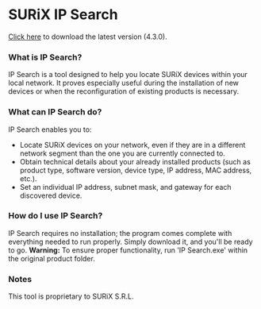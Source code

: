 # SURiX IP Search
[Click here](https://github.com/surixArg/ipsearch/releases/download/v4.3.0/IPSearch4.3.0_Win_x86.zip) to download the latest version (4.3.0).

### What is IP Search?
IP Search is a tool designed to help you locate SURiX devices within your local network. It proves especially useful during the installation of new devices or when the reconfiguration of existing products is necessary.

### What can IP Search do?
IP Search enables you to:
* Locate SURiX devices on your network, even if they are in a different network segment than the one you are currently connected to.
* Obtain technical details about your already installed products (such as product type, software version, device type, IP address, MAC address, etc.).
* Set an individual IP address, subnet mask, and gateway for each discovered device.

### How do I use IP Search?
IP Search requires no installation; the program comes complete with everything needed to run properly. Simply download it, and you'll be ready to go.
**Warning:** To ensure proper functionality, run 'IP Search.exe' within the original product folder.

### Notes
This tool is proprietary to SURiX S.R.L.
